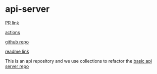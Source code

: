 # api-server

[PR link](https://github.com/salammustafa728/api-server/pull/1)

[actions](https://github.com/salammustafa728/api-server/actions)

[github repo](https://github.com/salammustafa728/api-server)

[readme link](https://github.com/salammustafa728/api-server)


This is an api repository and we use collections to refactor the [basic api server repo](https://github.com/salammustafa728/basic-api-server)

